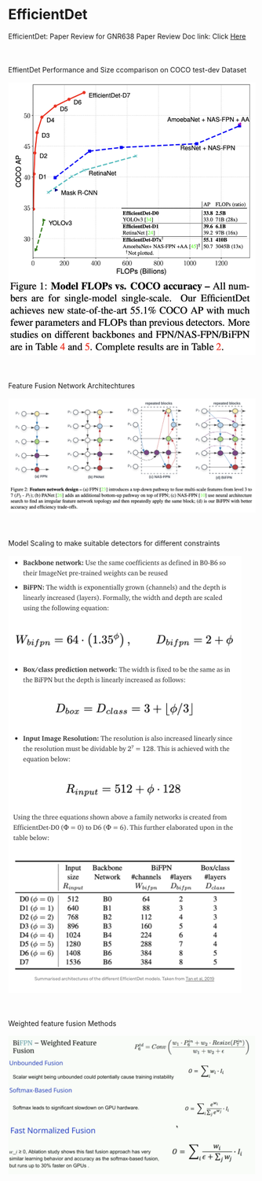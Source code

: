 # EfficientDet
EfficientDet: Paper Review for GNR638
Paper Review Doc link: Click [Here](https://docs.google.com/document/d/1rU2H9isPGMrzohhy6SErs75KUc3t5fUWlU9PrExB2pg/edit?usp=sharing)<br/><br/><br/><br/>
EffientDet Performance and Size ccomparison on COCO test-dev Dataset<br/><br/>
![alt text](https://github.com/zestyoreo/EfficientDet/blob/main/assets/COCO%20Dataset%20graph.png)<br/><br/><br/><br/>
Feature Fusion Network Architechtures<br/><br/>
![alt text](https://github.com/zestyoreo/EfficientDet/blob/main/assets/FPN%2CPANet%2CNAS-FPN%2CBiFPN.png)<br/><br/><br/><br/>
Model Scaling to make suitable detectors for different constraints<br/><br/>
![alt text](https://github.com/zestyoreo/EfficientDet/blob/main/assets/Scaling.png)<br/><br/><br/><br/>
Weighted feature fusion Methods<br/><br/>
![alt text](https://github.com/zestyoreo/EfficientDet/blob/main/assets/Weighted%20feature%20fusion.png)<br/><br/><br/><br/>
